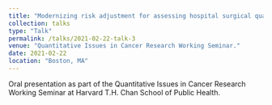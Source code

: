 ```yaml
---
title: "Modernizing risk adjustment for assessing hospital surgical quality"
collection: talks
type: "Talk"
permalink: /talks/2021-02-22-talk-3
venue: "Quantitative Issues in Cancer Research Working Seminar."
date: 2021-02-22
location: "Boston, MA"
---
```


Oral presentation as part of the Quantitative Issues in Cancer Research Working Seminar at Harvard T.H. Chan School of Public Health.
